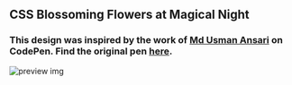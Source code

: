 ## CSS Blossoming Flowers at Magical Night
### This design was inspired by the work of [Md Usman Ansari](https://codepen.io/mdusmanansari) on CodePen. Find the original pen [here](https://codepen.io/mdusmanansari/pen/BamepLe).

![preview img](/preview.png)
